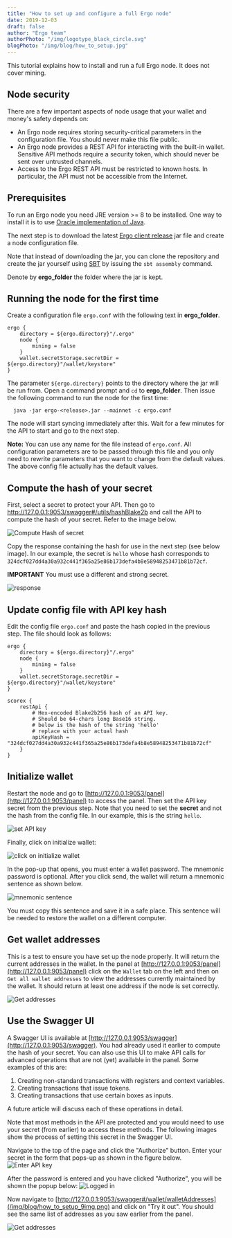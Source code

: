 ```yaml
---
title: "How to set up and configure a full Ergo node"
date: 2019-12-03
draft: false
author: "Ergo team"
authorPhoto: "/img/logotype_black_circle.svg"
blogPhoto: "/img/blog/how_to_setup.jpg"
---
```


This tutorial explains how to install and run a full Ergo node. It does not cover mining.

## Node security

There are a few important aspects of node usage that your wallet and money's safety depends on:

* An Ergo node requires storing security-critical parameters in the configuration file. You should never make this file public.
* An Ergo node provides a REST API for interacting with the built-in wallet. Sensitive API methods require a security token, which should never be sent over untrusted channels.
* Access to the Ergo REST API must be restricted to known hosts. In particular, the API must not be accessible from the Internet.

## Prerequisites

To run an Ergo node you need JRE version >= 8 to be installed. One way to install it is to use [Oracle implementation of Java](https://www.oracle.com/technetwork/java/javase/downloads/index.html).

The next step is to download the latest [Ergo client release](https://github.com/ergoplatform/ergo/releases/) jar file and create a node configuration file.

Note that instead of downloading the jar, you can clone the repository and create the jar yourself using [SBT](https://www.scala-sbt.org/) by issuing the `sbt assembly` command.

Denote by **ergo_folder** the folder where the jar is kept. 
 
## Running the node for the first time

Create a configuration file `ergo.conf` with the following text in **ergo_folder**. 
```shell
ergo {
    directory = ${ergo.directory}"/.ergo"
    node {
        mining = false
    }
    wallet.secretStorage.secretDir = ${ergo.directory}"/wallet/keystore"
}
```

The parameter `${ergo.directory}` points to the directory where the jar will be run from. 
Open a command prompt and `cd` to **ergo_folder**. Then issue the following command to run the node for the first time:

```shell
  java -jar ergo-<release>.jar --mainnet -c ergo.conf
```
The node will start syncing immediately after this. Wait for a few minutes for the API to start and go to the next step.

**Note:** You can use any name for the file instead of `ergo.conf`. All configuration parameters are to be passed through this file and you only need to rewrite parameters that you want to change from the default values. The above config file actually has the default values. 

## Compute the hash of your secret

First, select a secret to protect your API. 
Then go to http://127.0.0.1:9053/swagger#/utils/hashBlake2b and call the API to compute the hash of your secret. Refer to the image below.

![Compute Hash of secret](/img/blog/how_to_setup_1img.png)

Copy the response containing the hash for use in the next step (see below image). In our example, the secret is `hello` whose hash corresponds to `324dcf027dd4a30a932c441f365a25e86b173defa4b8e58948253471b81b72cf`. 

**IMPORTANT** You must use a different and strong secret. 

![response](/img/blog/how_to_setup_2img.png)

## Update config file with API key hash

Edit the config file `ergo.conf` and paste the hash copied in the previous step. The file should look as follows:

```shell
ergo {
    directory = ${ergo.directory}"/.ergo"
    node {
        mining = false
    }
    wallet.secretStorage.secretDir = ${ergo.directory}"/wallet/keystore"
}

scorex {
    restApi {
        # Hex-encoded Blake2b256 hash of an API key. 
        # Should be 64-chars long Base16 string.
        # below is the hash of the string 'hello'
        # replace with your actual hash 
        apiKeyHash = "324dcf027dd4a30a932c441f365a25e86b173defa4b8e58948253471b81b72cf"
    }
}
```

## Initialize wallet

Restart the node and go to [http://127.0.0.1:9053/panel](http://127.0.0.1:9053/panel) to access the panel. Then set the API key secret from the previous step. Note that you need to set the **secret** and not the hash from the config file. In our example, this is the string `hello`. 

![set API key](/img/blog/how_to_setup_3img.png)

Finally, click on initialize wallet:

![click on initialize wallet](/img/blog/how_to_setup_4img.png)

In the pop-up that opens, you must enter a wallet password. The mnemonic password is optional. After you click send, the wallet will return a mnemonic sentence as shown below. 

![mnemonic sentence](/img/blog/how_to_setup_5img.png)

You must copy this sentence and save it in a safe place. This sentence will be needed to restore the wallet on a different computer.

## Get wallet addresses

This is a test to ensure you have set up the node properly. It will return the current addresses in the wallet. 
In the panel at [http://127.0.0.1:9053/panel](http://127.0.0.1:9053/panel) click on the `Wallet` tab on the left and then on `Get all wallet addresses` to view the addresses currently maintained by the wallet. It should return at least one address if the node is set correctly.

![Get addresses](/img/blog/how_to_setup_6img.png)

## Use the Swagger UI

A Swagger UI is available at [http://127.0.0.1:9053/swagger](http://127.0.0.1:9053/swagger). You had already used it earlier to compute the hash of your secret. 
You can also use this UI to make API calls for advanced operations that are not (yet) available in the panel. Some examples of this are:

1. Creating non-standard transactions with registers and context variables.
2. Creating transactions that issue tokens.
3. Creating transactions that use certain boxes as inputs. 

A future article will discuss each of these operations in detail. 

Note that most methods in the API are protected and you would need to use your secret (from earlier) to access these methods. The following images show the process of setting this secret in the Swagger UI.

Navigate to the top of the page and click the "Authorize" button. Enter your secret in the form that pops-up as shown in the figure below.
![Enter API key](/img/blog/how_to_setup_7img.png)

After the password is entered and you have clicked "Authorize", you will be shown the popup below:
![Logged in](/img/blog/how_to_setup_8img.png)

Now navigate to [http://127.0.0.1:9053/swagger#/wallet/walletAddresses](/img/blog/how_to_setup_9img.png) and click on "Try it out". You should see the same list of addresses as you saw earlier from the panel. 

![Get addresses](/img/blog/how_to_setup_10img.png)
